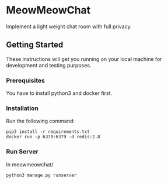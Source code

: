 # MeowMeowChat

Implement a light weight chat room with full privacy.

## Getting Started

These instructions will get you running on your local machine for development and testing purposes.

### Prerequisites

You have to install python3 and docker first.

### Installation

Run the following command:
```
pip3 install -r requirements.txt
docker run -p 6379:6379 -d redis:2.8
```

### Run Server
In meowmeowchat/
```
python3 manage.py runserver
```
